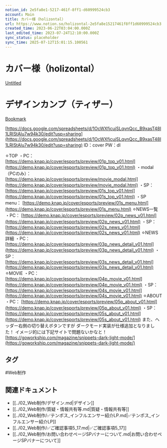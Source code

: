 ```yaml
---
notion_id: 2e5fa8e1-5217-461f-8ff1-d60999524cb3
account: Main
title: カバー様（holizontal）
url: https://www.notion.so/holizontal-2e5fa8e15217461f8ff1d60999524cb3
created_time: 2023-06-22T03:04:00.000Z
last_edited_time: 2023-07-24T12:10:00.000Z
sync_status: placeholder
sync_time: 2025-07-12T15:01:15.100561
---
```

# カバー様（holizontal）

[Untitled](https://www.notion.so/5be9ea598af34b2ebe070a32687af995) 
# デザインカンプ（ティザー）
[Bookmark](https://drive.google.com/drive/folders/1pWqm6uJxSj4qr6sNH-xEe5TJLtjRn4mP)
  
  [https://docs.google.com/spreadsheets/d/1OcWXfjcujSLqvnQcc_B9xasT48I1LRIStAlu7w94k30/edit?usp=sharing](https://docs.google.com/spreadsheets/d/1OcWXfjcujSLqvnQcc_B9xasT48I1LRIStAlu7w94k30/edit?usp=sharing)
ID：cover
PW：dl

⚪︎TOP
・PC：
[https://demo.knap.jp/cover/esports/preview/01p_top_v01.html](https://demo.knap.jp/cover/esports/preview/01p_top_v01.html)
・modal（PCのみ）：
[https://demo.knap.jp/cover/esports/preview/movie_modal.html](https://demo.knap.jp/cover/esports/preview/movie_modal.html)
・SP：
[https://demo.knap.jp/cover/esports/preview/01s_top_v01.html](https://demo.knap.jp/cover/esports/preview/01s_top_v01.html)
・SP menu：
[https://demo.knap.jp/cover/esports/preview/01s_menu.html](https://demo.knap.jp/cover/esports/preview/01s_menu.html)
⚪︎NEWS一覧
・PC：
[https://demo.knap.jp/cover/esports/preview/02p_news_v01.html](https://demo.knap.jp/cover/esports/preview/02p_news_v01.html)
・SP：
[https://demo.knap.jp/cover/esports/preview/02s_news_v01.html](https://demo.knap.jp/cover/esports/preview/02s_news_v01.html)
⚪︎NEWS詳細
・PC：
[https://demo.knap.jp/cover/esports/preview/03p_news_detail_v01.html](https://demo.knap.jp/cover/esports/preview/03p_news_detail_v01.html)
・SP：
[https://demo.knap.jp/cover/esports/preview/03s_news_detail_v01.html](https://demo.knap.jp/cover/esports/preview/03s_news_detail_v01.html)
⚪︎MOVIE
・PC：
[https://demo.knap.jp/cover/esports/preview/04p_movie_v01.html](https://demo.knap.jp/cover/esports/preview/04p_movie_v01.html)
・SP：
[https://demo.knap.jp/cover/esports/preview/04s_movie_v01.html](https://demo.knap.jp/cover/esports/preview/04s_movie_v01.html)
⚪︎ABOUT
・PC：
[https://demo.knap.jp/cover/esports/preview/05p_about_v01.html](https://demo.knap.jp/cover/esports/preview/05p_about_v01.html)
・SP：
[https://demo.knap.jp/cover/esports/preview/05s_about_v01.html](https://demo.knap.jp/cover/esports/preview/05s_about_v01.html)
また、ヘッダー右側の切り替えボタンですが
ダークモード実装が仕様追加となりました！
イメージ的には下記サイトで問題ないかなと！
[https://goworkship.com/magazine/snippets-dark-light-mode/](https://goworkship.com/magazine/snippets-dark-light-mode/)

## タグ

#Web制作 

## 関連ドキュメント

- [[../02_Web制作/デザイン.md|デザイン]]
- [[../02_Web制作/質疑・情報共有等.md|質疑・情報共有等]]
- [[../02_Web制作/✅テンポス_インフルエンサー紹介LP.md|✅テンポス_インフルエンサー紹介LP]]
- [[../02_Web制作/✅ご確認事項5_17.md|✅ご確認事項5_17]]
- [[../02_Web制作/お問い合わせページSPバナーについて.md|お問い合わせページSPバナーについて]]
